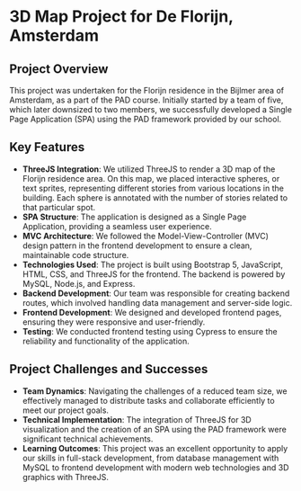 # 3D Map Project for De Florijn, Amsterdam

## Project Overview
This project was undertaken for the Florijn residence in the Bijlmer area of Amsterdam, as a part of the PAD course. Initially started by a team of five, which later downsized to two members, we successfully developed a Single Page Application (SPA) using the PAD framework provided by our school.

## Key Features
- **ThreeJS Integration**: We utilized ThreeJS to render a 3D map of the Florijn residence area. On this map, we placed interactive spheres, or text sprites, representing different stories from various locations in the building. Each sphere is annotated with the number of stories related to that particular spot.
- **SPA Structure**: The application is designed as a Single Page Application, providing a seamless user experience.
- **MVC Architecture**: We followed the Model-View-Controller (MVC) design pattern in the frontend development to ensure a clean, maintainable code structure.
- **Technologies Used**: The project is built using Bootstrap 5, JavaScript, HTML, CSS, and ThreeJS for the frontend. The backend is powered by MySQL, Node.js, and Express.
- **Backend Development**: Our team was responsible for creating backend routes, which involved handling data management and server-side logic.
- **Frontend Development**: We designed and developed frontend pages, ensuring they were responsive and user-friendly.
- **Testing**: We conducted frontend testing using Cypress to ensure the reliability and functionality of the application.

## Project Challenges and Successes
- **Team Dynamics**: Navigating the challenges of a reduced team size, we effectively managed to distribute tasks and collaborate efficiently to meet our project goals.
- **Technical Implementation**: The integration of ThreeJS for 3D visualization and the creation of an SPA using the PAD framework were significant technical achievements.
- **Learning Outcomes**: This project was an excellent opportunity to apply our skills in full-stack development, from database management with MySQL to frontend development with modern web technologies and 3D graphics with ThreeJS.
